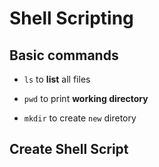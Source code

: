 # Shell Scripting

## Basic commands

- `ls` to **list** all files

- `pwd` to print **working directory**

- `mkdir` to create `new` diretory

## Create Shell Script
